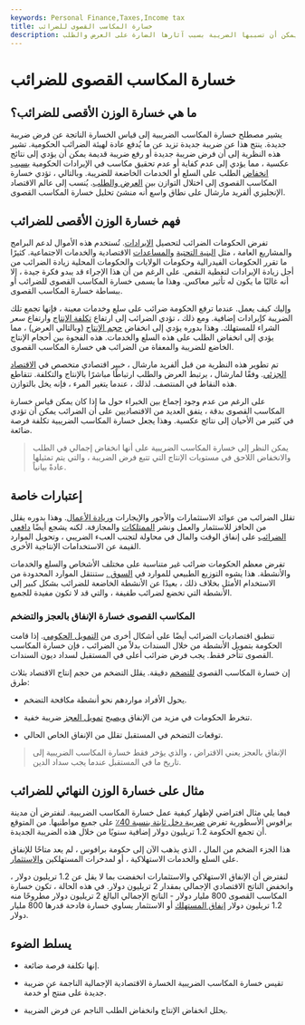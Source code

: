 ```yaml
---
keywords: Personal Finance,Taxes,Income tax
title: خسارة المكاسب القصوى للضرائب
description: خسارة المكاسب الضريبية القصوى هي قياس الخسارة الاقتصادية التي يمكن أن تسببها الضريبة بسبب آثارها الضارة على العرض والطلب.
---
```


# خسارة المكاسب القصوى للضرائب
## ما هي خسارة الوزن الأقصى للضرائب؟

يشير مصطلح خسارة المكاسب الضريبية إلى قياس الخسارة الناتجة عن فرض ضريبة جديدة. ينتج هذا عن ضريبة جديدة تزيد عن ما يُدفع عادة لهيئة الضرائب الحكومية. تشير هذه النظرية إلى أن فرض ضريبة جديدة أو رفع ضريبة قديمة يمكن أن يؤدي إلى نتائج عكسية ، مما يؤدي إلى عدم كفاية أو عدم تحقيق مكاسب في الإيرادات الحكومية [بسبب](/revenue) [انخفاض](/revenue) الطلب على السلع أو الخدمات الخاضعة للضريبة. وبالتالي ، تؤدي خسارة المكاسب القصوى إلى اختلال التوازن بين [العرض والطلب](/law-of-supply-demand). يُنسب إلى عالم الاقتصاد الإنجليزي ألفريد مارشال على نطاق واسع أنه منشئ تحليل خسارة المكاسب القصوى.

## فهم خسارة الوزن الأقصى للضرائب

تفرض الحكومات الضرائب لتحصيل [الإيرادات](/revenue). تُستخدم هذه الأموال لدعم البرامج والمشاريع العامة ، مثل [البنية التحتية](/infrastructure) [والمساعدات](/infrastructure) الاقتصادية والخدمات الاجتماعية. كثيرًا ما تقرر الحكومات الفيدرالية وحكومات الولايات والحكومات المحلية زيادة الضرائب من أجل زيادة الإيرادات لتغطية النقص. على الرغم من أن هذا الإجراء قد يبدو فكرة جيدة ، إلا أنه غالبًا ما يكون له تأثير معاكس. وهذا ما يسمى خسارة المكاسب القصوى للضرائب أو ببساطة خسارة المكاسب القصوى.

وإليك كيف يعمل. عندما ترفع الحكومة ضرائب على سلع وخدمات معينة ، فإنها تجمع تلك الضريبة كإيرادات إضافية. ومع ذلك ، تؤدي الضرائب إلى ارتفاع [تكلفة الإنتاج](/production-cost) وارتفاع سعر الشراء للمستهلك. وهذا بدوره يؤدي إلى انخفاض [حجم الإنتاج](/volume) (وبالتالي العرض) ، مما يؤدي إلى انخفاض الطلب على هذه السلع والخدمات. هذه الفجوة بين أحجام الإنتاج الخاضع للضريبة والمعفاة من الضرائب هي خسارة المكاسب القصوى.

تم تطوير هذه النظرية من قبل ألفريد مارشال ، خبير اقتصادي متخصص في [الاقتصاد الجزئي](/microeconomics). وفقًا لمارشال ، يرتبط العرض والطلب ارتباطًا مباشرًا بالإنتاج والتكلفة. تتقاطع هذه النقاط في المنتصف. لذلك ، عندما يتغير المرء ، فإنه يخل بالتوازن.

على الرغم من عدم وجود إجماع بين الخبراء حول ما إذا كان يمكن قياس خسارة المكاسب القصوى بدقة ، يتفق العديد من الاقتصاديين على أن الضرائب يمكن أن تؤدي في كثير من الأحيان إلى نتائج عكسية. وهذا يجعل خسارة المكاسب الضريبية تكلفة فرصة ضائعة.

> يمكن النظر إلى خسارة المكاسب الضريبية على أنها انخفاض إجمالي في الطلب والانخفاض اللاحق في مستويات الإنتاج التي تتبع فرض الضريبة ، والتي يتم تمثيلها عادةً بيانياً.

>

## إعتبارات خاصة

تقلل الضرائب من عوائد الاستثمارات والأجور والإيجارات [وريادة الأعمال](/entrepreneur). وهذا بدوره يقلل من الحافز للاستثمار والعمل ونشر [الممتلكات](/property) والمجازفة. لكنه يشجع أيضًا [دافعي الضرائب](/taxpayer) على إنفاق الوقت والمال في محاولة لتجنب العبء الضريبي ، وتحويل الموارد القيمة عن الاستخدامات الإنتاجية الأخرى.

تفرض معظم الحكومات ضرائب غير متناسبة على مختلف الأشخاص والسلع والخدمات والأنشطة. هذا يشوه التوزيع الطبيعي للموارد في [السوق .](/market) ستنتقل الموارد المحدودة من الاستخدام الأمثل بخلاف ذلك ، بعيدًا عن الأنشطة الخاضعة للضرائب بشكل كبير إلى الأنشطة التي تخضع لضرائب طفيفة ، والتي قد لا تكون مفيدة للجميع.

### المكاسب القصوى خسارة الإنفاق بالعجز والتضخم

تنطبق اقتصاديات الضرائب أيضًا على أشكال أخرى من [التمويل الحكومي](/financing). إذا قامت الحكومة بتمويل الأنشطة من خلال السندات بدلاً من الضرائب ، فإن خسارة المكاسب القصوى تتأخر فقط. يجب فرض ضرائب أعلى في المستقبل لسداد ديون السندات.

إن خسارة المكاسب القصوى [للتضخم](/inflation) دقيقة. يقلل التضخم من حجم إنتاج الاقتصاد بثلاث طرق:

- يحول الأفراد مواردهم نحو أنشطة مكافحة التضخم.

- تنخرط الحكومات في مزيد من الإنفاق [ويصبح](/deficit) [تمويل العجز](/deficit) ضريبة خفية.

- توقعات التضخم في المستقبل تقلل من الإنفاق الخاص الحالي.

> الإنفاق بالعجز يعني الاقتراض ، والذي يؤخر فقط خسارة المكاسب الضريبية إلى تاريخ ما في المستقبل عندما يجب سداد الدين.

>

## مثال على خسارة الوزن النهائي للضرائب

فيما يلي مثال افتراضي لإظهار كيفية عمل خسارة المكاسب الضريبية. لنفترض أن مدينة برافوس الأسطورية تفرض [ضريبة دخل ثابتة بنسبة 40٪](/incometax) على جميع مواطنيها. من المتوقع أن تجمع الحكومة 1.2 تريليون دولار إضافية سنويًا من خلال هذه الضريبة الجديدة.

هذا الجزء الضخم من المال ، الذي يذهب الآن إلى حكومة برافوس ، لم يعد متاحًا للإنفاق على السلع والخدمات الاستهلاكية ، أو لمدخرات المستهلكين [والاستثمار](/investment).

لنفترض أن الإنفاق الاستهلاكي والاستثمارات انخفضت بما لا يقل عن 1.2 تريليون دولار ، وانخفض الناتج الاقتصادي الإجمالي بمقدار 2 تريليون دولار. في هذه الحالة ، تكون خسارة المكاسب القصوى 800 مليار دولار - الناتج الإجمالي البالغ 2 تريليون دولار مطروحًا منه 1.2 تريليون دولار [إنفاق المستهلك](/consumer-spending) أو الاستثمار يساوي خسارة فادحة قدرها 800 مليار دولار.

## يسلط الضوء

- إنها تكلفة فرصة ضائعة.

- تقيس خسارة المكاسب الضريبية الخسارة الاقتصادية الإجمالية الناجمة عن ضريبة جديدة على منتج أو خدمة.

- يحلل انخفاض الإنتاج وانخفاض الطلب الناجم عن فرض الضريبة.

